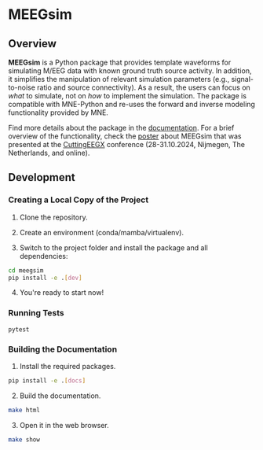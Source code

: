 # MEEGsim

## Overview

**MEEGsim** is a Python package that provides template waveforms for simulating M/EEG data with known ground truth source activity. In addition, it simplifies the manipulation of relevant simulation parameters (e.g., signal-to-noise ratio and source connectivity). As a result, the users can focus on _what_ to simulate, not on _how_ to implement the simulation. The package is compatible with MNE-Python and re-uses the forward and inverse modeling functionality provided by MNE.

Find more details about the package in the [documentation](https://meegsim.readthedocs.io/en/latest/). For a brief overview of the functionality, check the [poster](https://drive.google.com/file/d/14KVjHdnnEdUFOrbRWb59Rqsj_cwjElHV/view?usp=sharing) about MEEGsim that was presented at the [CuttingEEGX](https://cuttingeegx.org/) conference (28-31.10.2024, Nijmegen, The Netherlands, and online).

## Development

### Creating a Local Copy of the Project

1. Clone the repository.

2. Create an environment (conda/mamba/virtualenv).

3. Switch to the project folder and install the package and all dependencies: 

```bash
cd meegsim
pip install -e .[dev]
```

4. You're ready to start now!

### Running Tests

```
pytest
```

### Building the Documentation

1. Install the required packages.

```bash
pip install -e .[docs]
```

2. Build the documentation.

```bash
make html
```

3. Open it in the web browser.

```bash
make show
```
